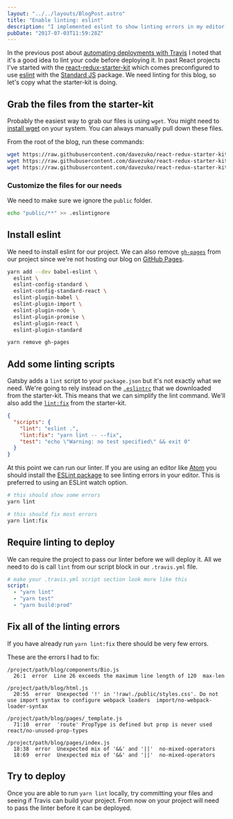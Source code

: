 ```yaml
---
layout: "../../layouts/BlogPost.astro"
title: "Enable linting: eslint"
description: "I implemented eslint to show linting errors in my editor while I worked on my blog."
pubDate: "2017-07-03T11:59:28Z"
---
```


In the previous post about [automating deployments with Travis](/deploying-travis/) I noted that it's a good idea to lint your code before deploying it. In past React projects I've started with the [react-redux-starter-kit](https://github.com/davezuko/react-redux-starter-kit) which comes preconfigured to use [eslint](http://eslint.org/) with the [Standard JS](https://standardjs.com/) package. We need linting for this blog, so let's copy what the starter-kit is doing.

## Grab the files from the starter-kit
Probably the easiest way to grab our files is using `wget`. You might need to [install wget](http://brewformulas.org/Wget) on your system. You can always manually pull down these files.

From the root of the blog, run these commands:

```bash
wget https://raw.githubusercontent.com/davezuko/react-redux-starter-kit/master/.editorconfig
wget https://raw.githubusercontent.com/davezuko/react-redux-starter-kit/master/.eslintignore
wget https://raw.githubusercontent.com/davezuko/react-redux-starter-kit/master/.eslintrc
```

### Customize the files for our needs
We need to make sure we ignore the `public` folder.

```bash
echo "public/**" >> .eslintignore
```
## Install eslint
We need to install eslint for our project. We can also remove [`gh-pages`](https://github.com/tschaub/gh-pages) from our project since we're not hosting our blog on [GitHub Pages](https://pages.github.com/).

```bash
yarn add --dev babel-eslint \
  eslint \
  eslint-config-standard \
  eslint-config-standard-react \
  eslint-plugin-babel \
  eslint-plugin-import \
  eslint-plugin-node \
  eslint-plugin-promise \
  eslint-plugin-react \
  eslint-plugin-standard

yarn remove gh-pages
```

## Add some linting scripts
Gatsby adds a `lint` script to your `package.json` but it's not exactly what we need. We're going to rely instead on the [`.eslintrc`](https://raw.githubusercontent.com/davezuko/react-redux-starter-kit/master/.eslintrc) that we downloaded from the starter-kit. This means that we can simplify the lint command. We'll also add the [`lint:fix`](https://github.com/davezuko/react-redux-starter-kit/blob/c1c4e8c3369d4d9397fa65149acbe6410892b0cf/package.json#L14) from the starter-kit.

```json
{
  "scripts": {
    "lint": "eslint .",
    "lint:fix": "yarn lint -- --fix",
    "test": "echo \"Warning: no test specified\" && exit 0"
  }
}
```

At this point we can run our linter. If you are using an editor like [Atom](https://atom.io/) you should install the [ESLint package](https://atom.io/packages/eslint) to see linting errors in your editor. This is preferred to using an ESLint watch option.

```bash
# this should show some errors
yarn lint

# this should fix most errors
yarn lint:fix
```

## Require linting to deploy
We can require the project to pass our linter before we will deploy it. All we need to do is call `lint` from our script block in our `.travis.yml` file.

```yaml
# make your .travis.yml script section look more like this
script:
  - "yarn lint"
  - "yarn test"
  - "yarn build:prod"
```

## Fix all of the linting errors
If you have already run `yarn lint:fix` there should be very few errors.

These are the errors I had to fix:

```
/project/path/blog/components/Bio.js
  26:1  error  Line 26 exceeds the maximum line length of 120  max-len

/project/path/blog/html.js
  20:55  error  Unexpected '!' in '!raw!./public/styles.css'. Do not use import syntax to configure webpack loaders  import/no-webpack-loader-syntax

/project/path/blog/pages/_template.js
  71:10  error  'route' PropType is defined but prop is never used  react/no-unused-prop-types

/project/path/blog/pages/index.js
  18:38  error  Unexpected mix of '&&' and '||'  no-mixed-operators
  18:69  error  Unexpected mix of '&&' and '||'  no-mixed-operators
```

## Try to deploy
Once you are able to run `yarn lint` locally, try committing your files and seeing if Travis can build your project. From now on your project will need to pass the linter before it can be deployed.

